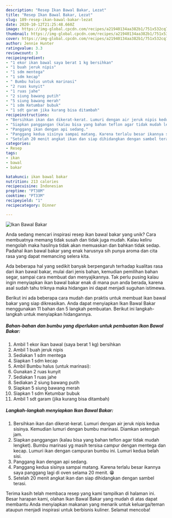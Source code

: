 ```yaml
---
description: "Resep Ikan Bawal Bakar, Lezat"
title: "Resep Ikan Bawal Bakar, Lezat"
slug: 189-resep-ikan-bawal-bakar-lezat
date: 2020-10-12T21:25:48.660Z
image: https://img-global.cpcdn.com/recipes/a21940134aa382b1/751x532cq70/ikan-bawal-bakar-foto-resep-utama.jpg
thumbnail: https://img-global.cpcdn.com/recipes/a21940134aa382b1/751x532cq70/ikan-bawal-bakar-foto-resep-utama.jpg
cover: https://img-global.cpcdn.com/recipes/a21940134aa382b1/751x532cq70/ikan-bawal-bakar-foto-resep-utama.jpg
author: Jennie Hunter
ratingvalue: 3.3
reviewcount: 3
recipeingredient:
- "1 ekor ikan bawal saya berat 1 kg bersihkan"
- "1 buah jeruk nipis"
- "1 sdm mentega"
- "1 sdm kecap"
- " Bumbu halus untuk marinasi"
- "2 ruas kunyit"
- "1 ruas jahe"
- "2 siung bawang putih"
- "5 siung bawang merah"
- "1 sdm Ketumbar bubuk"
- "1 sdt garam jika kurang bisa ditambah"
recipeinstructions:
- "Bersihkan ikan dan dikerat-kerat. Lumuri dengan air jeruk nipis kedua sisinya. Kemudian lumuri dengan bumbu marinasi. Diamkan setengah jam."
- "Siapkan panggangan (kalau bisa yang bahan teflon agar tidak mudah lengket). Bumbu marinasi yg masih tersisa campur dengan mentega dan kecap. Lumuri ikan dengan campuran bumbu ini. Lumuri kedua belah sisi."
- "Panggang ikan dengan api sedang."
- "Panggang kedua sisinya sampai matang. Karena terlalu besar ikannya saya panggang lagi di oven selama 20 menit. 😁"
- "Setelah 20 menit angkat ikan dan siap dihidangkan dengan sambel terasi."
categories:
- Resep
tags:
- ikan
- bawal
- bakar

katakunci: ikan bawal bakar 
nutrition: 213 calories
recipecuisine: Indonesian
preptime: "PT38M"
cooktime: "PT33M"
recipeyield: "1"
recipecategory: Dinner

---
```



![Ikan Bawal Bakar](https://img-global.cpcdn.com/recipes/a21940134aa382b1/751x532cq70/ikan-bawal-bakar-foto-resep-utama.jpg)

Anda sedang mencari inspirasi resep ikan bawal bakar yang unik? Cara membuatnya memang tidak susah dan tidak juga mudah. Kalau keliru mengolah maka hasilnya tidak akan memuaskan dan bahkan tidak sedap. Padahal ikan bawal bakar yang enak harusnya sih punya aroma dan cita rasa yang dapat memancing selera kita.

Ada beberapa hal yang sedikit banyak berpengaruh terhadap kualitas rasa dari ikan bawal bakar, mulai dari jenis bahan, kemudian pemilihan bahan segar, sampai cara membuat dan menyajikannya. Tak perlu pusing kalau ingin menyiapkan ikan bawal bakar enak di mana pun anda berada, karena asal sudah tahu triknya maka hidangan ini dapat menjadi suguhan istimewa.




Berikut ini ada beberapa cara mudah dan praktis untuk membuat ikan bawal bakar yang siap dikreasikan. Anda dapat menyiapkan Ikan Bawal Bakar menggunakan 11 bahan dan 5 langkah pembuatan. Berikut ini langkah-langkah untuk menyiapkan hidangannya.

<!--inarticleads1-->

##### Bahan-bahan dan bumbu yang diperlukan untuk pembuatan Ikan Bawal Bakar:

1. Ambil 1 ekor ikan bawal (saya berat 1 kg) bersihkan
1. Ambil 1 buah jeruk nipis
1. Sediakan 1 sdm mentega
1. Siapkan 1 sdm kecap
1. Ambil  Bumbu halus (untuk marinasi):
1. Gunakan 2 ruas kunyit
1. Sediakan 1 ruas jahe
1. Sediakan 2 siung bawang putih
1. Siapkan 5 siung bawang merah
1. Siapkan 1 sdm Ketumbar bubuk
1. Ambil 1 sdt garam (jika kurang bisa ditambah)




<!--inarticleads2-->

##### Langkah-langkah menyiapkan Ikan Bawal Bakar:

1. Bersihkan ikan dan dikerat-kerat. Lumuri dengan air jeruk nipis kedua sisinya. Kemudian lumuri dengan bumbu marinasi. Diamkan setengah jam.
1. Siapkan panggangan (kalau bisa yang bahan teflon agar tidak mudah lengket). Bumbu marinasi yg masih tersisa campur dengan mentega dan kecap. Lumuri ikan dengan campuran bumbu ini. Lumuri kedua belah sisi.
1. Panggang ikan dengan api sedang.
1. Panggang kedua sisinya sampai matang. Karena terlalu besar ikannya saya panggang lagi di oven selama 20 menit. 😁
1. Setelah 20 menit angkat ikan dan siap dihidangkan dengan sambel terasi.




Terima kasih telah membaca resep yang kami tampilkan di halaman ini. Besar harapan kami, olahan Ikan Bawal Bakar yang mudah di atas dapat membantu Anda menyiapkan makanan yang menarik untuk keluarga/teman ataupun menjadi inspirasi untuk berbisnis kuliner. Selamat mencoba!
